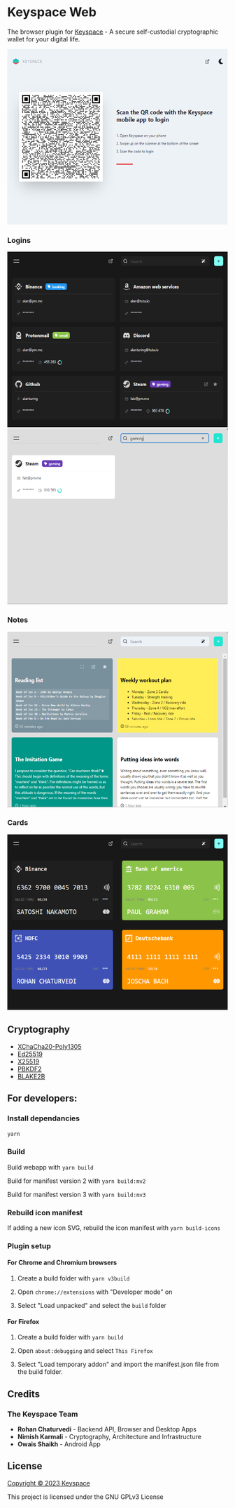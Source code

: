 # Keyspace Web
The browser plugin for [Keyspace](https://keyspace.cloud) - A secure self-custodial cryptographic wallet for your digital life. 

<img src="assets/keyroute.PNG" alt="Logins" height="400px"/>

### Logins
<img src="assets/ss1.PNG" alt="Logins" height="400px"/>
<img src="assets/ss4.PNG" alt="Logins" height="400px"/>

### Notes
<img src="assets/ss2.PNG" alt="Logins" height="400px"/>

### Cards
<img src="assets/ss3.PNG" alt="Logins" height="400px"/>

## Cryptography

- [XChaCha20-Poly1305](https://doc.libsodium.org/secret-key_cryptography/aead/chacha20-poly1305/xchacha20-poly1305_construction)
- [Ed25519](https://doc.libsodium.org/secret-key_cryptography/aead/chacha20-poly1305/xchacha20-poly1305_construction)
- [X25519](https://doc.libsodium.org/key_exchange#usage)
- [PBKDF2](https://github.com/bitcoin/bips/blob/master/bip-0039.mediawiki#from-mnemonic-to-seed)
- [BLAKE2B](https://doc.libsodium.org/key_derivation#deriving-keys-from-a-single-high-entropy-key)

## For developers:

### Install dependancies

`yarn`

### Build
Build webapp with `yarn build`

Build for manifest version 2 with `yarn build:mv2`

Build for manifest version 3 with `yarn build:mv3`

### Rebuild icon manifest

If adding a new icon SVG, rebuild the icon manifest with `yarn build-icons`

### Plugin setup
#### For Chrome and Chromium browsers

1. Create a build folder with `yarn v3build`

2. Open `chrome://extensions` with "Developer mode" on

3. Select "Load unpacked" and select the `build` folder


#### For Firefox

1. Create a build folder with `yarn build`

2. Open `about:debugging` and select `This Firefox`

3. Select "Load temporary addon" and import the manifest.json file from the build folder.

## Credits

### The Keyspace Team

- **Rohan Chaturvedi** - Backend API, Browser and Desktop Apps
- **Nimish Karmali** - Cryptography, Architecture and Infrastructure
- **Owais Shaikh** - Android App

## License

[Copyright © 2023 Keyspace](LICENSE)

This project is licensed under the GNU GPLv3 License
